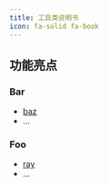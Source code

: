 ```yaml
---
title: 工具类说明书
icon: fa-solid fa-book
---
```


## 功能亮点

### Bar

- [baz](bar/baz.md)
- ...

### Foo

- [ray](foo/ray.md)
- ...
